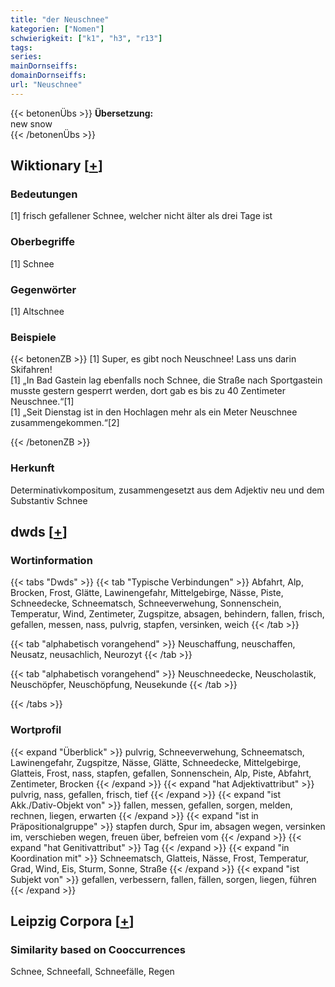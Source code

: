 ```yaml
---
title: "der Neuschnee"
kategorien: ["Nomen"]
schwierigkeit: ["k1", "h3", "r13"]
tags:
series:
mainDornseiffs:
domainDornseiffs:
url: "Neuschnee"
---
```


{{< betonenÜbs >}}
**Übersetzung:**  
new  snow  
{{< /betonenÜbs >}}

## Wiktionary [[+](https://de.wiktionary.org/wiki/Neuschnee)]

### Bedeutungen
[1] frisch gefallener Schnee, welcher nicht älter als drei Tage ist  

### Oberbegriffe
[1] Schnee  

### Gegenwörter
[1] Altschnee  

### Beispiele
{{< betonenZB >}}
[1] Super, es gibt noch Neuschnee! Lass uns darin Skifahren!  
[1] „In Bad Gastein lag ebenfalls noch Schnee, die Straße nach Sportgastein musste gestern gesperrt werden, dort gab es bis zu 40 Zentimeter Neuschnee.“[1]  
[1] „Seit Dienstag ist in den Hochlagen mehr als ein Meter Neuschnee zusammengekommen.“[2]  

{{< /betonenZB >}}
### Herkunft
Determinativkompositum, zusammengesetzt aus dem Adjektiv neu und dem Substantiv Schnee  



## dwds [[+](https://www.dwds.de/wb/Neuschnee)]

### Wortinformation
{{< tabs "Dwds" >}}
{{< tab "Typische Verbindungen" >}}
Abfahrt, Alp, Brocken, Frost, Glätte, Lawinengefahr, Mittelgebirge, Nässe, Piste, Schneedecke, Schneematsch, Schneeverwehung, Sonnenschein, Temperatur, Wind, Zentimeter, Zugspitze, absagen, behindern, fallen, frisch, gefallen, messen, nass, pulvrig, stapfen, versinken, weich
{{< /tab >}}

{{< tab "alphabetisch vorangehend" >}}
Neuschaffung, neuschaffen, Neusatz, neusachlich, Neurozyt
{{< /tab >}}

{{< tab "alphabetisch vorangehend" >}}
Neuschneedecke, Neuscholastik, Neuschöpfer, Neuschöpfung, Neusekunde
{{< /tab >}}

{{< /tabs >}}

### Wortprofil
{{< expand "Überblick" >}} pulvrig, Schneeverwehung, Schneematsch, Lawinengefahr, Zugspitze, Nässe, Glätte, Schneedecke, Mittelgebirge, Glatteis, Frost, nass, stapfen, gefallen, Sonnenschein, Alp, Piste, Abfahrt, Zentimeter, Brocken {{< /expand >}}
{{< expand "hat Adjektivattribut" >}} pulvrig, nass, gefallen, frisch, tief {{< /expand >}}
{{< expand "ist Akk./Dativ-Objekt von" >}} fallen, messen, gefallen, sorgen, melden, rechnen, liegen, erwarten {{< /expand >}}
{{< expand "ist in Präpositionalgruppe" >}} stapfen durch, Spur im, absagen wegen, versinken im, verschieben wegen, freuen über, befreien vom {{< /expand >}}
{{< expand "hat Genitivattribut" >}} Tag {{< /expand >}}
{{< expand "in Koordination mit" >}} Schneematsch, Glatteis, Nässe, Frost, Temperatur, Grad, Wind, Eis, Sturm, Sonne, Straße {{< /expand >}}
{{< expand "ist Subjekt von" >}} gefallen, verbessern, fallen, fällen, sorgen, liegen, führen {{< /expand >}}

## Leipzig Corpora [[+](https://corpora.uni-leipzig.de/en/res?word=Neuschnee&corpusId=deu_newscrawl-public_2018)]


### Similarity based on Cooccurrences
Schnee, Schneefall, Schneefälle, Regen

